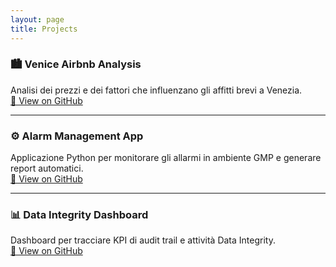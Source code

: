 ```yaml
---
layout: page
title: Projects
---
```


### 🏙 Venice Airbnb Analysis
Analisi dei prezzi e dei fattori che influenzano gli affitti brevi a Venezia.  
[🔗 View on GitHub](https://github.com/scarpl/venice-airbnb)

---

### ⚙️ Alarm Management App
Applicazione Python per monitorare gli allarmi in ambiente GMP e generare report automatici.  
[🔗 View on GitHub](https://github.com/scarpl/alarm-monitor)

---

### 📊 Data Integrity Dashboard
Dashboard per tracciare KPI di audit trail e attività Data Integrity.  
[🔗 View on GitHub](https://github.com/scarpl/data-integrity-dashboard)
